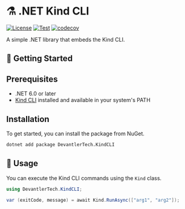 # ⚗️ .NET Kind CLI

[![License](https://img.shields.io/badge/License-Apache_2.0-blue.svg)](https://opensource.org/licenses/Apache-2.0)
[![Test](https://github.com/devantler-tech/dotnet-kind-cli/actions/workflows/test.yaml/badge.svg)](https://github.com/devantler-tech/dotnet-kind-cli/actions/workflows/test.yaml)
[![codecov](https://codecov.io/gh/devantler-tech/dotnet-kind-cli/graph/badge.svg?token=RhQPb4fE7z)](https://codecov.io/gh/devantler-tech/dotnet-kind-cli)

A simple .NET library that embeds the Kind CLI.

## 🚀 Getting Started

## Prerequisites

- .NET 6.0 or later
- [Kind CLI](<https://kind.sigs.k8s.io/docs/user/quick-start/#installation>) installed and available in your system's PATH

## Installation

To get started, you can install the package from NuGet.

```sh
dotnet add package DevantlerTech.KindCLI
```

## 📝 Usage

You can execute the Kind CLI commands using the `Kind` class.

```csharp
using DevantlerTech.KindCLI;

var (exitCode, message) = await Kind.RunAsync(["arg1", "arg2"]);
```
